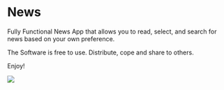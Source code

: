 # News

Fully Functional News App that allows you to read, select, and search for news based on your own preference. 

The Software is free to use. Distribute, cope and share to others. 

Enjoy!

![](https://github.com/MisterAllHands/News/blob/main/Simulator%20Screen%20Recording%20-%20iPhone%2011%20-%202022-12-05%20at%2000.48.00.gif)
